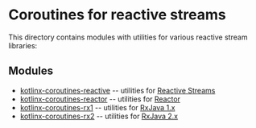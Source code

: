 # Coroutines for reactive streams

This directory contains modules with utilities for various reactive stream libraries:

## Modules

* [kotlinx-coroutines-reactive](kotlinx-coroutines-reactive/README.md) -- utilities for [Reactive Streams](http://www.reactive-streams.org)
* [kotlinx-coroutines-reactor](kotlinx-coroutines-reactor/README.md) -- utilities for [Reactor](https://projectreactor.io)
* [kotlinx-coroutines-rx1](kotlinx-coroutines-rx1/README.md) -- utilities for [RxJava 1.x](https://github.com/ReactiveX/RxJava/tree/1.x)
* [kotlinx-coroutines-rx2](kotlinx-coroutines-rx2/README.md) -- utilities for [RxJava 2.x](https://github.com/ReactiveX/RxJava)
